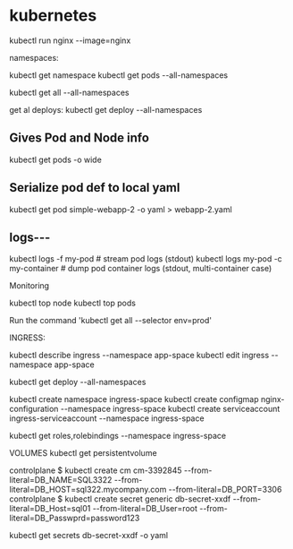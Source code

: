 # kubernetes
kubectl run nginx --image=nginx




namespaces:

kubectl get namespace
kubectl get pods --all-namespaces

kubectl get all --all-namespaces

get al deploys:
kubectl get deploy --all-namespaces


Gives Pod and Node info
--------------------------
kubectl get pods -o wide

Serialize pod def to local yaml
----------------------
kubectl get pod simple-webapp-2  -o yaml > webapp-2.yaml



logs---
-----
kubectl logs -f my-pod                              # stream pod logs (stdout)
kubectl logs my-pod -c my-container                 # dump pod container logs (stdout, multi-container case)


Monitoring

kubectl top node
kubectl top pods

Run the command 'kubectl get all --selector env=prod'


INGRESS:

kubectl describe ingress --namespace app-space
kubectl edit ingress --namespace app-space


kubectl get deploy --all-namespaces


kubectl create namespace ingress-space
kubectl create configmap nginx-configuration --namespace ingress-space
kubectl create serviceaccount ingress-serviceaccount --namespace ingress-space

kubectl get roles,rolebindings --namespace ingress-space



VOLUMES
kubectl get persistentvolume


controlplane $ kubectl create cm cm-3392845 --from-literal=DB_NAME=SQL3322 --from-literal=DB_HOST=sql322.mycompany.com --from-literal=DB_PORT=3306
controlplane $ kubectl create secret generic db-secret-xxdf --from-literal=DB_Host=sql01 --from-literal=DB_User=root --from-literal=DB_Passwprd=password123

kubectl get secrets db-secret-xxdf -o yaml

